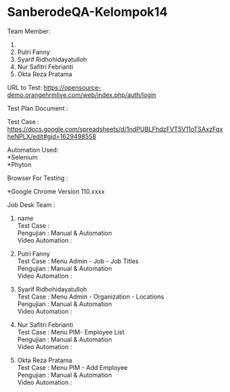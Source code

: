 # SanberodeQA-Kelompok14

Team Member:
1.  <br>
2. Putri Fanny<br>
3. Syarif Ridhohidayatulloh<br>
4. Nur Safitri Febrianti<br>
5. Okta Reza Pratama<br>
 
URL to Test: https://opensource-demo.orangehrmlive.com/web/index.php/auth/login

Test Plan Document :  <br>

Test Case : https://docs.google.com/spreadsheets/d/1ndPUBLFhdzFVT5V11oTSAxzFqxheNPLX/edit#gid=1629498558 <br>

Automation Used:<br>
*Selenium<br>
*Phyton<br>

Browser For Testing : <br>

*Google Chrome Version 110.xxxx <br>

Job Desk Team :
1. name <br>
Test Case : <br>
Pengujian : Manual & Automation <br>
Video Automation : 

2. Putri Fanny <br>
Test Case : Menu Admin - Job - Job Titles <br>
Pengujian : Manual & Automation <br>
Video Automation : 

3. Syarif Ridhohidayatulloh <br>
Test Case : Menu Admin - Organization - Locations  <br>
Pengujian : Manual & Automation <br>
Video Automation : 

4.  Nur Safitri Febrianti <br>
Test Case : Menu PIM- Employee List <br>
Pengujian : Manual & Automation <br>
Video Automation : 

5.  Okta Reza Pratama <br>
Test Case :  Menu PIM - Add Employee<br>
Pengujian : Manual & Automation <br>
Video Automation : 
